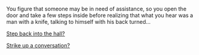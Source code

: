 You figure that someone may be in need of assistance, so you open the door and take a few steps inside before realizing that what you hear was a man with a knife, talking to himself with his back turned...

[Step back into the hall?](keep-walking.md/)

[Strike up a conversation?](../last-choice/bruh-death.md)